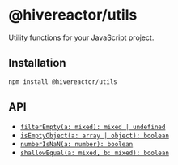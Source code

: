 # @hivereactor/utils

Utility functions for your JavaScript project.

## Installation

```zsh
npm install @hivereactor/utils
```

## API

* [`filterEmpty(a: mixed): mixed | undefined`](docs/filterEmpty.md)
* [`isEmptyObject(a: array | object): boolean`](docs/isEmptyObject.md)
* [`numberIsNaN(a: number): boolean`](docs/numberIsNaN.md)
* [`shallowEqual(a: mixed, b: mixed): boolean`](docs/shallowEqual.md)

